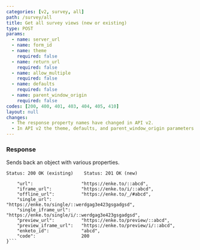 ```yaml
---
categories: [v2, survey, all]
path: /survey/all
title: Get all survey views (new or existing)
type: POST
params: 
  - name: server_url 
  - name: form_id
  - name: theme
    required: false
  - name: return_url
    required: false
  - name: allow_multiple
    required: false
  - name: defaults
    required: false
  - name: parent_window_origin
    required: false
codes: [200, 400, 401, 403, 404, 405, 410]
layout: null
changes: 
  - The response property names have changed in API v2.
  - In API v2 the theme, defaults, and parent_window_origin parameters were added.
---
```


### Response

Sends back an object with various properties.

```Status: 200 OK (existing)    Status: 201 OK (new)```
```{
    "url":                  "https://enke.to/::abcd",
    "iframe_url":           "https://enke.to/i/::abcd",
    "offline_url":          "https://enke.to/_/#abcd",
    "single_url":           "https://enke.to/single/::werdgag3e423gsgadgsd",
    "single_iframe_url":    "https://enke.to/single/i/::werdgag3e423gsgadgsd",
    "preview_url":          "https://enke.to/preview/::abcd",
    "preview_iframe_url":   "https://enke.to/preview/i/::abcd",
    "enketo_id":            "abcd",
    "code":                 200
}```
